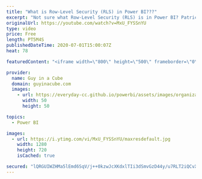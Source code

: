 ```yaml
---
title: "What is Row-Level Security (RLS) in Power BI???"
excerpt: "Not sure what Row-Level Security (RLS) is in Power BI? Patrick gives you a quick look at what it's about and how to use it.  Documentation: https://docs.microsoft.com/power-bi/admin/service-admin-rls  🎓 Continue your journey with our Row-Level Security course: https://guyinacu.be/rlscourse  📢 Become"
originalUrl: https://youtube.com/watch?v=MxU_FYSSnYU
type: video
price: Free
length: PT5M4S
publishedDateTime: 2020-07-01T15:00:07Z
heat: 78

featuredContent: "<iframe width=\"800\" height=\"500\" frameborder=\"0\" src=\"https://www.youtube.com/embed/MxU_FYSSnYU\" allow=\"accelerometer; autoplay; encrypted-media; gyroscope; picture-in-picture\" allowfullscreen></iframe>"

provider:
  name: Guy in a Cube
  domain: guyinacube.com
  images:
    - url: https://everyday-cc.github.io/powerbi/assets/images/organizations/guyinacube.com-50x50.jpg
      width: 50
      height: 50

topics:
  - Power BI

images:
  - url: https://i.ytimg.com/vi/MxU_FYSSnYU/maxresdefault.jpg
    width: 1280
    height: 720
    isCached: true

secured: "lQRGUIWZHMa5lEmd6SqV/j++0kzwJcXKdxlTIi3dSmvGzD44y/u7RLT2iQCvXjnTma+Ox6Xnou8MzcQ8QKSkdfHMfrJTvy6Qw6eU3Ufo1SmGKau6ns02L7klqmcvN02vZ8M3XRJYciEDTGEj5fXLy4nMM4HBQikQbaf4ZqRD46jZQrtcuDFwd9xFdHBtw/wuscrlKkfZlnyarA0JJq3MQdF9E8czvK2NCHmll3pogbtiL7cpAq6YDN4Z+hUHjp+tmXuNgbqjV1yaZROFYB881uvZ3PVnwfKskAJW2GKYAeqp+ROpevgAxwGDvllNNPQBDV/1Cg0utWOpVtQEfr05td2lM1k963dAt5mLQw7694eNa0riBhVV0aVCF/062Ibzl0oVRD1N3FioyTdr5PTCFx0RNMxpMND4cshBh8G969Rmf/RthnSH1I3XtPFT8b1L;JI+DW/xzsxoRayvVVCYrFA=="
---
```


